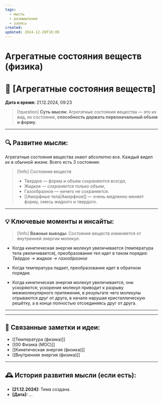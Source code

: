 ```yaml
---
tags:
  - мысль
  - размышление
  - запись
created: 
updated: 2024-12-20T18:09
---
```

# Агрегатные состояния веществ (физика)

# 💭  [Агрегатные состояния веществ]

**Дата и время:** 21.12.2024, 09:23

> [!question] **Суть мысли:**
> Агрегатные состояния вещества — это их вид, их состояние, **способность держать первоначальный объем и форму**.

---

## 🔍 Развитие мысли:

Агрегатные состояния вещества знают абсолютно все. Каждый видел их в обычной жизни. Всего есть 3 состояния:
> [!info] Состояния веществ
> - Твердое — форма и объем *сохраняются всегда*,
> - Жидкое — *сохраняется только объем*,
> - Газообразное — ничего не сохраняется.
> - [[Аморфные тела|Аморфное]] — очень медленно меняет форму, смесь жидкого и твердого.

---

## 💡 Ключевые моменты и инсайты:

> [!info] **Важные выводы:**
> Состояние веществ изменяется от внутренней энергии молекул.

- Когда кинетическая энергия молекул увеличивается (температура тела увеличивается), преобразование тел идет в таком порядке:
  *Твёрдое → жидкое → газообразное*
- Когда температура падает, преобразование идет в обратном порядке.

- Когда кинетическая энергия молекул увеличивается, они ускоряются; ускорение молекул приводит к разрыву межмолекулярного притяжения, в результате чего молекулы отрываются друг от друга, в начале нарушая кристаллическую решётку, а в конце полностью отсоединяясь друг от друга.

---

---
## 🔄 Связанные заметки и идеи:

- [[Температура (физика)]]
- [[00 Физика (MOC)]]
- [[Кинетическая энергия (физика)]]
- [[Внутренняя энергия (физика)]]

---

## 🕰️ История развития мысли (если есть):

* **[21.12.2024]:**  Тема создана.
* **[Дата]:**  ...
